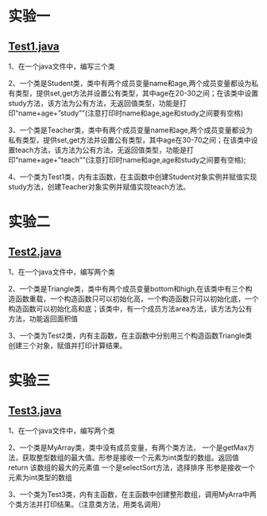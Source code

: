 # 实验一 
## [Test1.java](https://github.com/0215Wyz/Java-Study/blob/master/%E5%AE%9E%E9%AA%8C%E8%AF%BE/Test1.java)

1、在一个java文件中，编写三个类

2、一个类是Student类，类中有两个成员变量name和age,两个成员变量都设为私有类型，提供set,get方法并设置公有类型，其中age在20-30之间；在该类中设置study方法，该方法为公有方法，无返回值类型，功能是打印“name+age+”study””(注意打印时name和age,age和study之间要有空格)

3、一个类是Teacher类，类中有两个成员变量name和age,两个成员变量都设为私有类型，提供set,get方法并设置公有类型，其中age在30-70之间；在该类中设置teach方法，该方法为公有方法，无返回值类型，功能是打印“name+age+”teach””(注意打印时name和age,age和study之间要有空格);

4、一个类为Test1类，内有主函数，在主函数中创建Student对象实例并赋值实现study方法，创建Teacher对象实例并赋值实现teach方法。


# 实验二 
## [Test2.java](https://github.com/0215Wyz/Java-Study/blob/master/%E5%AE%9E%E9%AA%8C%E8%AF%BE/Test2.java)
1、在一个java文件中，编写两个类

2、一个类是Triangle类，类中有两个成员变量bottom和high,在该类中有三个构造函数重载，一个构造函数只可以初始化高，一个构造函数只可以初始化底，一个构造函数可以初始化高和底；该类中，有一个成员方法area方法，该方法为公有方法，功能返回面积值

3、一个类为Test2类，内有主函数，在主函数中分别用三个构造函数Triangle类创建三个对象，赋值并打印计算结果。

# 实验三
## [Test3.java](https://github.com/0215Wyz/Java-Study/blob/master/%E5%AE%9E%E9%AA%8C%E8%AF%BE/Test3.java)
1、在一个java文件中，编写两个类

2、一个类是MyArray类，类中没有成员变量，有两个类方法，
一个是getMax方法，获取整型数组的最大值。形参是接收一个元素为int类型的数组。返回值 return 该数组的最大的元素值
一个是selectSort方法，选择排序 形参是接收一个元素为int类型的数组

3、一个类为Test3类，内有主函数，在主函数中创建整形数组，调用MyArra中两个类方法并打印结果。（注意类方法，用类名调用）
